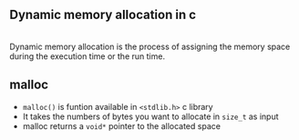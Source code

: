 ## Dynamic memory allocation in c
<br>
Dynamic memory allocation is the process of assigning the memory space during the execution time or the run time.

## malloc
- `malloc()` is funtion available in `<stdlib.h>` c library
- It takes the numbers of bytes you want to allocate in `size_t` as input
- malloc returns a `void*` pointer to the allocated space

